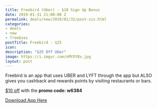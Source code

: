 ```yaml
---
title: Freebird (Uber) - $10 Sign Up Bonus
date: 2019-01-31 21:00:00 Z
permalink: deals/new/2019/01/31/post-six.html
categories:
- deals
- new
- freebies
postTitle: Freebird - $25
icon: 
description: "$25 Off Uber"
image: https://i.imgur.com/nMYOY8x.jpg
layout: post
---
```


Freebird is an app that uses UBER and LYFT through the app but ALSO gives you cashback and rewards points by visiting restaurants or bars.

[$10 off](https://my.fbird.co/ihjn0yPJqS) with the **promo code: w6384**


[Download App Here](https://my.fbird.co/ihjn0yPJqS)